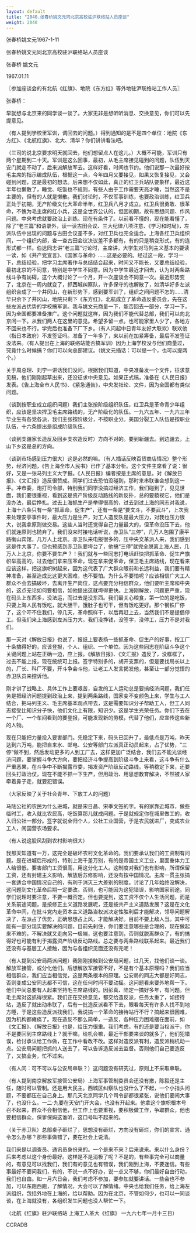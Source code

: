 ```yaml
---
layout: default
title: "2040.张春桥姚文元同北京高校驻沪联络站人员座谈"
weight: 2040
---
```


张春桥姚文元1967-1-11

张春桥姚文元同北京高校驻沪联络站人员座谈

张春桥 姚文元

1967.01.11

〖参加座谈会的有北航《红旗》、地院《东方红》等外地驻沪联络站工作人员〗

张春桥：

早就想与北京来的同学谈一谈了。大家无非是想听听消息、交换意见，你们可以先提意见。

（有人提到学校里军训，调回去的问题。）得到通知的是不是四个单位：地院《东方红》、《北航红旗》、北大、清华？你们讲讲看法吧。

（三司的说北京要求明天就回去，他们想留点人在这儿。）大概不可能，军训只有两个星期到二十天。军训是这么回事，最初，从毛主席接见碰到的问题，队伍到天安门就走不动了，后来派解放军去。这样好看，时间也节约。他们说那一次最好按毛主席的指示编成队伍，根据这一点，今年四月又要接见，如果又恢复接见，又会碰到问题，这是最初的想法。后来想不仅如此，真正的红卫兵站队要象样，最近这半年也懒散了，睡觉、吃饭也不规则，有些人由于工作需要天亮才睡，当然这不是主要的，但有的人就是懒散。我们讨论时，不仅军事训练，也要政治训练，红卫兵正处于初期，无产阶级文化大革命半年，红卫兵八月才成立。红卫兵很勇敢、很革命，不愧为毛主席的红小兵，这是全世界公认的，但因初期，故有思想问题、作风问题。中央考虑就要政治上训练。现在有条件了。以前看不懂的，现在能看懂了，除了“老三篇”和语录外，读一读古田会议、三大纪律八项注意、《学习和时局》，左派队伍中出现的问题与古田会议差不多，对红卫兵也完全适合。上海各红卫兵组织间，一个组织内部，查一查古田会议决议差不多都有，有的只是稍变形式，有的连形式都一样。伯达同志讲“老三篇”讨论时，主席讲，大学生对马列主义基本的要读一读，如《共产党宣言》、《国家与革命》……这是必要的。经过这一段，学习一下，总结经验，把学习主席著作与总结结合起来，时间又不能长，又要总结经验，最初北京的不同意，特别是中学生不同意。因为中学生最近才回去，认为对两条路线斗争有妨碍，这个大概讨论了一个月，开一次座谈会不同意一次。最近形势变了，北京在一周内就变了，抓西城纠察队，许多保守的也解散了，如清华好多左派组织合成了一个井冈山，在新形势下，感到要军训了，组织之间问题不怎的……清华只余下了井冈山，地院只剩下《东方红》，北航成立了革命造反委员会，先在这些左派占优势的学校搞军训。我与姚文元商量一下，能否回去一部分，学习一下，因为全国都要准备推广。这个问题就这样，因为我们不能代替总部，我们可以向北京问一下。从我们两人在这里的意见。希望多留一点。也可能家里人少了，各地方不回来也不行。学完后也准备下厂下乡。（有人问起中日青年友好大联欢）联欢他（指日本政府）不发签证吗。准备了一年多了，来以前在加紧筹备，最后不发签证没法来。（有人提出在上海的联络站能否搞军训）因为上海学校没与他们商量过，究竟什么时候搞？你们可以向总部建议。（姚文元插话：可以提一个，也可以提两个。）

关于周总理、刘宁一讲话我们没问。根据我们知道，中央准备发一个文件，征求意见稿，他们刚刚起草出来，还没征求中央意见。如果正式稿，准备在《人民日报》发表。《告上海全市人民书》、《紧急通告》，中央发社论、文件，因为全国都有类似问题。

（谈到按职业成立组织问题）我们主张按阶级组织队伍，红卫兵是革命青少年组织，应该是坚决捍卫毛主席路线的，无产阶级化的队伍。一九六五年、一九六三年毕业生有各党各派，我们主张按阶级分，不按职业分。美国分裂工人队伍是按职业队伍，十六条提出是组成阶级队伍。

（谈到支疆家长造反及回乡支农造反时）方向不对的。要到新疆去。到边疆去，上山下乡这是总的方向。

（谈到市场感到压力很大）这是必然的嘛。（有人插话反映百货商店情况）整个形势，经济问题，《告上海全市人民书》已作了基本分析。这个文件主席看了说：很好，又是一张马列主义大字报。《人民日报》编者按是主席的意思。对《解放日报》、《文汇报》造反很赞成。同学们过去恐怕没碰到，那时来串联谁会想到这一手。冲市委，炮打司令部，特别我们同学没搞过经济工作，我们碰到了，见见世面，我们要很重视，看到这是资产阶级反动路线的新反扑，总的要藐视它，他们是没办法，最后挣扎。过去上海抓生产是举得很高的，过去到过上海的同志对我说，上海十六条只有一条“抓革命，促生产”，还有一条是“要文斗，不要武斗”，上次我来处理安亭事件时，最大压力是生产，对工人造反队是最大压力，对我也压力很大，说我拿原则做交易。这些人当时还觉得自己力量最大的，但革命没压下去，他们就连原则也抛弃了。我们没来时接电话听说，赤卫队“三停”，几万人包围了康平路衡山宾馆，几万人上北京。赤卫队来电报很多的，压中央文革派人来，我们感到这是件大事了。但也预感到赤卫队要垮台了，他搞“三停”就完全脱离上海人民，几万人上北京，你要不要生产？！我们就与一些同志打电话赶快把抓革命、促生产旗帜举高高的，过去他们拿来压革命，现在拿来促革命，保卫毛主席路线，现在看来应该这样，把这旗帜树起来，因为这代表了广大群众眼前和长远利益，我们要有精神准备，甚至造成比这更大困难，也不要怕。为什么不要怕呢？应该相信广大工人群众不会去搞破坏，去离开生产岗位，这点要充分相信群众，他们要听主席和中央的，这点无论如何要相信，如他提出这就垮得更快。上海刚解放，问题更严重，现在码头上东西多，没法运，而过去是没东西。我们最关心粮食，第一位的是吃饭，只要上海人民有饭吃，就大胆干，饿肚子也可干，但有饭吃更好。那个钢铁厂停了，这个吓不住我们，停几天，革命照样干，以后再赶上去，当然我们不是提倡停工。但我们来上海感到左派压力大。我们没挣钱，没签字，没停工，压力不是对我们。

那一天对《解放日报》也说了，报纸上要表扬一些抓革命、促生产的好事，按工厂十条搞得好的，应该登报，个人、组织、一个单位。因为这些同志在阶级斗争这个关键问题上站在正确一边，应上报。《解放日报》、《文汇报》造反了，没框框了，过去不能上报，现在统统可上报。签字特别多的，胡开支票的，但是要找局长以上的，厂长、科厂不要，开斗争会斗他，让老工人发言揭发他，甚至让一部分觉悟的赤卫队员来控诉他。

刚才讲了战略上、具体工作上要艰苦，自发的工人运动总是要搞经济问题，我们任务是把经济问题提到政治上来，提到两条路线，国家变不变颜色上来，学生与工人结合，把马列主义、毛主席基本观点带去，这是需要知识分子帮助工人，但工人同志接受比知识分子快，他们文化上有限，知识少。这是学生光荣任务。你们下去在一个厂、一个车间看到的要登报，可能发现新的劳模，代替了他们，应宣传这些新的人物。

现在只能把力量投入要害部门。先稳定下来，码头已回升了，最低点是万吨，昨天达到六万吨，能把自来水、邮电、公安等部门左派真正动员起来，占了优势，“三停”做不到，然后发动更多的人到工厂去，这样更加广泛结合，我们去不能光谈经济问题，要掌握斗争大方向，要把经济斗争提高到阶级斗争上来看，这斗争有什么严重恶果，在斗争中不断揭露市委，揭发资产阶级反动路线。等稍稳定下来，还要回头打政治仗，现在不能不抓一下生产，但用政治、用思想教育解决，不然被人家牵着鼻子走，就要犯错误。

（大家反映了关于社会青年、下放工人的问题）

马陆公社的农民为什么进城，就是宋日昌、宋季文签的字。有的家靠近城市，做些临时工，收入就比农民高，吃饭算那儿就成问题。于是就规定你在城里做工的，收入归公社一部分。签字就说全归个人，公社工业国营，于是农民就进厂，变成农业工人，闹国营农场要求。

（有人说这股风刮到农村影响很大）

我那天知道有一万，这完全是破坏农村文化革命的。我们要承认我们的工资制有问题。是在进城后形成的，特别上海千差万别，有的是帝国主义工业，里面重体力工人给很低，要害部门工资很高，用这分化工人。这制度对我们也有影响，所谓保留工资，还有封建主义影响，解放后苏修影响，还没有按中国情况。主席一贯主张搞一套适合中国情况自己的，有利于消灭三大差别的制度。讨论了几年始终没解决，这问题到文化革命后期一定要改。否则，也可能因为这犯错误，影响国家前途。同学们说理时要注意，不要一概否定。但也要提到，这工资不仅个人生活问题，而是关系前途问题，是按修正主义道路发展呢，还是按共产主义道路发展？这是在文化革命中间，在批斗党内走资本主义道路当权派决定性胜利后才能解决，领导问题解决了，左派占了优势，正确思想占上风，才能解决好。目前不要上敌人当。其中可能有一部分现实要解决的问题，目前先刹住，你们要注意哪些是合理的，现在做起来不难的，不解决就又走向另一极端，这也要注意到，否则就脱离群众了，有的搞得好也可能有利于揭露资产阶级反动路线。总之要与两条路线联系起来。最近我们还没有与基层工人接触，因为与各组织见面还没有完呢！

（有人提到公安局两派问题）我刚刚接触到公安局问题，过几天，找他们谈一谈。解放军接管，或分化他们。后想解放军接管不好，不是有个基本原理吗？我们应当相信群众，我们应当相信党，这是两条根本的原理。公安局的同志大都是好同志，否则变成公安同志都不可信，这在任何时间不要动摇。这问题看来要外地帮一下。他们中间总要有人起来坚持毛主席路线的。因彭真、陆定一搞好多年，有问题。但毛主席对这抓得很紧。我们正在交换意见，都交给造反派，任务太重了，如接待站，造反了就出动串联了，后有一批造反派看不下去，眼看每天有许多人找不到地方睡，于是这些造反派找我们，我说搞一个革命的接待站行不行？搞起来很困难，因为机构都瘫痪了。现在造反不那么简单，一造反，各种压力困难摆在面前，如《文汇报》、《解放日报》也是，给压力很重。我们考虑，有的还是要当权派干，你不是要回到主席路线上？就干嘛，给机会嘛，最近干部要来谈的就多了，他们犯错误，检讨承认给工作做，在工作中看改不改。这样对造反派有利，造反派稍机动一点。公安局问题把抓的人送去了，可以告诉造反派去监督。否则他们自己要造反了，又搞业务，忙不过来。

（有人问：可不可以与公安局串联？）这问题没有研究过，原则上不采取串联。

（有人提到南京解放军接管公安局）上海军事管制委员会还没有撤，陈毅还是主任，随时可以管制。还是用大民主。西城区纠察队也没什么了不起，一个小指头问题，不要都压在自己身上。那几天北京同学几个司令部都很紧张，说他们要闹大事了，也没什么。一二·九要在天安门开大会，也没有开起来。他拿这个旗帜根本号召不起来，群众不会相信他，但工作上也要重视，要积极做工作，争取群众，他也要相信群众，保爹保妈这谁听，这口号叫不起来的。

（关于赤卫队）总部桌子砸烂了，思想没有砸烂，方向没有砸烂，你们的宣言、通令怎么办哪？那些事做错了，要在社会上说清。

我们来是以调查员、通讯员身份来的。一个是来不来？后来说来。来以什么身份？后来考虑以这个身份最好。这样是不是消极了呢？不是的，有些事完全可以商量的，有意见可以找我们，我们有的意见也有错误，我们刚到上海，不要迷信。有些事最好不要问我们，有的，不说一点不好办，说一点又不够，你们最好自由行动，我们也自由。如一月六日会，我们考虑不参加，要参加就要讲话。一些会也不参加，可以东跑西跑，了解情况，大会可以了解情绪。中央也给我们任务，给上海左派组织，包括外地在上海的，给以帮助。因为在北京，不管如何少，也可以一同谈谈，在上海就没有，各组织发生问题也没人帮忙一下。

（北航《红旗》驻沪联络站  上海工人革大《红旗》 一九六七年一月十三日）

CCRADB

